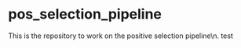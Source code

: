 # pos_selection_pipeline
This is the repository to work on the positive selection pipeline\n.
test

